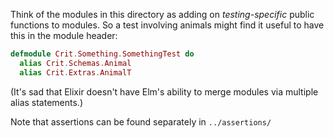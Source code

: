 Think of the modules in this directory as adding on *testing-specific*
public functions to modules. So a test involving animals might find it
useful to have this in the module header:

```elixir
defmodule Crit.Something.SomethingTest do
  alias Crit.Schemas.Animal
  alias Crit.Extras.AnimalT
```

(It's sad that Elixir doesn't have Elm's ability to merge modules via multiple
alias statements.)

Note that assertions can be found separately in `../assertions/`

